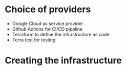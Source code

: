 # Choice of providers

- Google Cloud as service provider
- Github Actions for CI/CD pipeline
- Terraform to define the infrastructure as code
- Terra test for testing

# Creating the infrastructure

